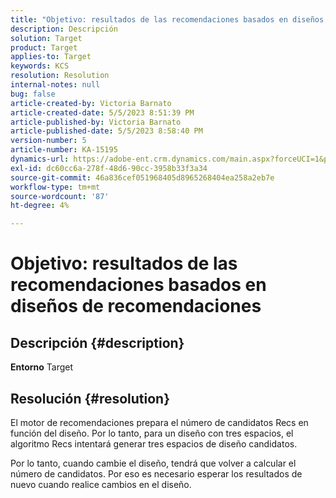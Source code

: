 ```yaml
---
title: "Objetivo: resultados de las recomendaciones basados en diseños de recomendaciones"
description: Descripción
solution: Target
product: Target
applies-to: Target
keywords: KCS
resolution: Resolution
internal-notes: null
bug: false
article-created-by: Victoria Barnato
article-created-date: 5/5/2023 8:51:39 PM
article-published-by: Victoria Barnato
article-published-date: 5/5/2023 8:58:40 PM
version-number: 5
article-number: KA-15195
dynamics-url: https://adobe-ent.crm.dynamics.com/main.aspx?forceUCI=1&pagetype=entityrecord&etn=knowledgearticle&id=0b8f5ca0-86eb-ed11-a7c6-6045bd0065f9
exl-id: dc60cc6a-278f-48d6-90cc-3958b33f3a34
source-git-commit: 46a836cef051968405d8965268404ea258a2eb7e
workflow-type: tm+mt
source-wordcount: '87'
ht-degree: 4%

---
```


# Objetivo: resultados de las recomendaciones basados en diseños de recomendaciones

## Descripción {#description}

<b>Entorno</b>
Target


## Resolución {#resolution}


El motor de recomendaciones prepara el número de candidatos Recs en función del diseño. Por lo tanto, para un diseño con tres espacios, el algoritmo Recs intentará generar tres espacios de diseño candidatos.

Por lo tanto, cuando cambie el diseño, tendrá que volver a calcular el número de candidatos. Por eso es necesario esperar los resultados de nuevo cuando realice cambios en el diseño.
